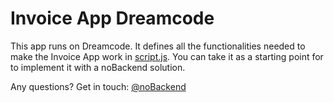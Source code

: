 Invoice App Dreamcode
=====================

This app runs on Dreamcode. It defines all the functionalities
needed to make the Invoice App work in [script.js](https://github.com/noBackend/noBackend-app-invoice/blob/gh-pages/dreamcode/script.js).
You can take it as a starting point for to implement it with
a noBackend solution.

Any questions? Get in touch: [@noBackend](https://twitter.com/nobackend)